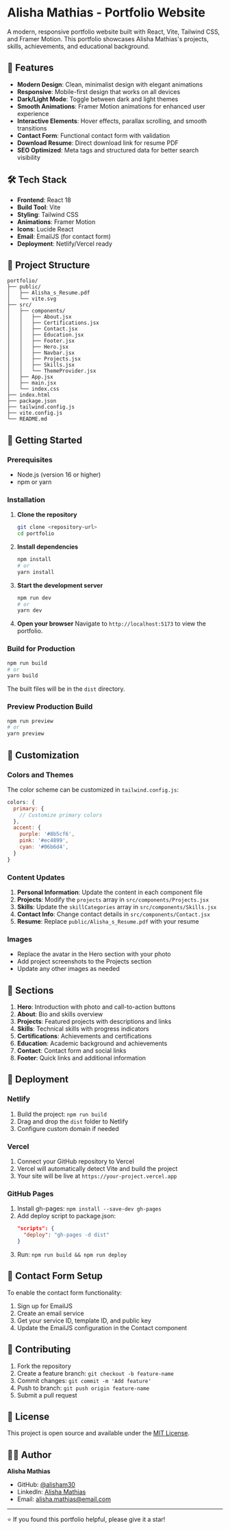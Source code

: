 # Alisha Mathias - Portfolio Website

A modern, responsive portfolio website built with React, Vite, Tailwind CSS, and Framer Motion. This portfolio showcases Alisha Mathias's projects, skills, achievements, and educational background.

## 🚀 Features

- **Modern Design**: Clean, minimalist design with elegant animations
- **Responsive**: Mobile-first design that works on all devices
- **Dark/Light Mode**: Toggle between dark and light themes
- **Smooth Animations**: Framer Motion animations for enhanced user experience
- **Interactive Elements**: Hover effects, parallax scrolling, and smooth transitions
- **Contact Form**: Functional contact form with validation
- **Download Resume**: Direct download link for resume PDF
- **SEO Optimized**: Meta tags and structured data for better search visibility

## 🛠️ Tech Stack

- **Frontend**: React 18
- **Build Tool**: Vite
- **Styling**: Tailwind CSS
- **Animations**: Framer Motion
- **Icons**: Lucide React
- **Email**: EmailJS (for contact form)
- **Deployment**: Netlify/Vercel ready

## 📁 Project Structure

```
portfolio/
├── public/
│   ├── Alisha_s_Resume.pdf
│   └── vite.svg
├── src/
│   ├── components/
│   │   ├── About.jsx
│   │   ├── Certifications.jsx
│   │   ├── Contact.jsx
│   │   ├── Education.jsx
│   │   ├── Footer.jsx
│   │   ├── Hero.jsx
│   │   ├── Navbar.jsx
│   │   ├── Projects.jsx
│   │   ├── Skills.jsx
│   │   └── ThemeProvider.jsx
│   ├── App.jsx
│   ├── main.jsx
│   └── index.css
├── index.html
├── package.json
├── tailwind.config.js
├── vite.config.js
└── README.md
```

## 🚀 Getting Started

### Prerequisites

- Node.js (version 16 or higher)
- npm or yarn

### Installation

1. **Clone the repository**
   ```bash
   git clone <repository-url>
   cd portfolio
   ```

2. **Install dependencies**
   ```bash
   npm install
   # or
   yarn install
   ```

3. **Start the development server**
   ```bash
   npm run dev
   # or
   yarn dev
   ```

4. **Open your browser**
   Navigate to `http://localhost:5173` to view the portfolio.

### Build for Production

```bash
npm run build
# or
yarn build
```

The built files will be in the `dist` directory.

### Preview Production Build

```bash
npm run preview
# or
yarn preview
```

## 🎨 Customization

### Colors and Themes

The color scheme can be customized in `tailwind.config.js`:

```javascript
colors: {
  primary: {
    // Customize primary colors
  },
  accent: {
    purple: '#8b5cf6',
    pink: '#ec4899',
    cyan: '#06b6d4',
  }
}
```

### Content Updates

1. **Personal Information**: Update the content in each component file
2. **Projects**: Modify the `projects` array in `src/components/Projects.jsx`
3. **Skills**: Update the `skillCategories` array in `src/components/Skills.jsx`
4. **Contact Info**: Change contact details in `src/components/Contact.jsx`
5. **Resume**: Replace `public/Alisha_s_Resume.pdf` with your resume

### Images

- Replace the avatar in the Hero section with your photo
- Add project screenshots to the Projects section
- Update any other images as needed

## 📱 Sections

1. **Hero**: Introduction with photo and call-to-action buttons
2. **About**: Bio and skills overview
3. **Projects**: Featured projects with descriptions and links
4. **Skills**: Technical skills with progress indicators
5. **Certifications**: Achievements and certifications
6. **Education**: Academic background and achievements
7. **Contact**: Contact form and social links
8. **Footer**: Quick links and additional information

## 🚀 Deployment

### Netlify

1. Build the project: `npm run build`
2. Drag and drop the `dist` folder to Netlify
3. Configure custom domain if needed

### Vercel

1. Connect your GitHub repository to Vercel
2. Vercel will automatically detect Vite and build the project
3. Your site will be live at `https://your-project.vercel.app`

### GitHub Pages

1. Install gh-pages: `npm install --save-dev gh-pages`
2. Add deploy script to package.json:
   ```json
   "scripts": {
     "deploy": "gh-pages -d dist"
   }
   ```
3. Run: `npm run build && npm run deploy`

## 📧 Contact Form Setup

To enable the contact form functionality:

1. Sign up for EmailJS
2. Create an email service
3. Get your service ID, template ID, and public key
4. Update the EmailJS configuration in the Contact component

## 🤝 Contributing

1. Fork the repository
2. Create a feature branch: `git checkout -b feature-name`
3. Commit changes: `git commit -m 'Add feature'`
4. Push to branch: `git push origin feature-name`
5. Submit a pull request

## 📄 License

This project is open source and available under the [MIT License](LICENSE).

## 👨‍💻 Author

**Alisha Mathias**
- GitHub: [@alisham30](https://github.com/alisham30)
- LinkedIn: [Alisha Mathias](https://linkedin.com/in/alisha-mathias)
- Email: alisha.mathias@email.com

---

⭐ If you found this portfolio helpful, please give it a star!